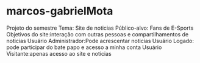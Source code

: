 # marcos-gabrielMota
Projeto do semestre 
Tema: Site de noticias 
Público-alvo: Fans de E-Sports 
Objetivos do site:interação com outras pessoas e compartilhamentos de noticias 
Usuário Administrador:Pode acrescentar noticias 
Usuário Logado: pode participar do bate papo e acesso a minha conta 
Usuário Visitante:apenas acesso ao site e noticias
